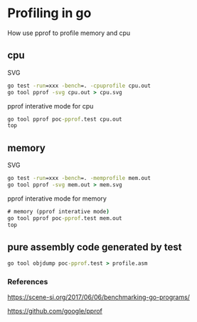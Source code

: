 # Profiling in go
How use pprof to profile memory and cpu

## cpu

SVG

```cmd
go test -run=xxx -bench=. -cpuprofile cpu.out
go tool pprof -svg cpu.out > cpu.svg
```

pprof interative mode for cpu

```cmd
go tool pprof poc-pprof.test cpu.out
top
```

## memory

SVG

```cmd
go test -run=xxx -bench=. -memprofile mem.out
go tool pprof -svg mem.out > mem.svg
```

pprof interative mode for memory

```cmd
# memory (pprof interative mode)
go tool pprof poc-pprof.test mem.out
top
```

## pure assembly code generated by test

```cmd
go tool objdump poc-pprof.test > profile.asm
```

### References

 https://scene-si.org/2017/06/06/benchmarking-go-programs/

 https://github.com/google/pprof
